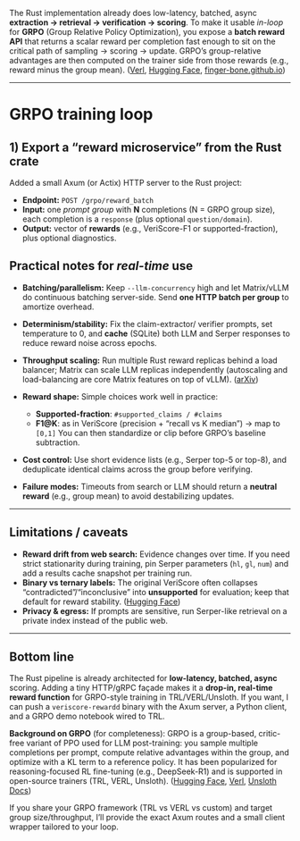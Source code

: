 The Rust implementation already does low-latency, batched, async **extraction → retrieval → verification → scoring**. 
To make it usable *in-loop* for **GRPO** (Group Relative Policy Optimization), 
you expose a **batch reward API** that returns a scalar reward per completion fast enough to sit on the critical path of sampling → scoring → update. 
GRPO’s group-relative advantages are then computed on the trainer side from those rewards (e.g., reward minus the group mean). ([Verl][1], [Hugging Face][2], [finger-bone.github.io][3])

---

# GRPO training loop

## 1) Export a “reward microservice” from the Rust crate

Added a small Axum (or Actix) HTTP server to the Rust project:

* **Endpoint:** `POST /grpo/reward_batch`
* **Input:** one *prompt group* with **N** completions (N = GRPO group size), each completion is a `response` (plus optional `question/domain`).
* **Output:** vector of **rewards** (e.g., VeriScore-F1 or supported-fraction), plus optional diagnostics.

## Practical notes for *real-time* use

* **Batching/parallelism:** Keep `--llm-concurrency` high and let Matrix/vLLM do continuous batching server-side. Send **one HTTP batch per group** to amortize overhead.
* **Determinism/stability:** Fix the claim-extractor/ verifier prompts, set temperature to 0, and **cache** (SQLite) both LLM and Serper responses to reduce reward noise across epochs.
* **Throughput scaling:** Run multiple Rust reward replicas behind a load balancer; Matrix can scale LLM replicas independently (autoscaling and load-balancing are core Matrix features on top of vLLM). ([arXiv][4])
* **Reward shape:** Simple choices work well in practice:

  * **Supported-fraction**: `#supported_claims / #claims`
  * **F1\@K**: as in VeriScore (precision + “recall vs K median”) → map to `[0,1]`
    You can then standardize or clip before GRPO’s baseline subtraction.
* **Cost control:** Use short evidence lists (e.g., Serper top-5 or top-8), and deduplicate identical claims across the group before verifying.
* **Failure modes:** Timeouts from search or LLM should return a **neutral reward** (e.g., group mean) to avoid destabilizing updates.

---

## Limitations / caveats

* **Reward drift from web search:** Evidence changes over time. If you need strict stationarity during training, pin Serper parameters (`hl`, `gl`, `num`) and add a results cache snapshot per training run.
* **Binary vs ternary labels:** The original VeriScore often collapses “contradicted”/“inconclusive” into **unsupported** for evaluation; keep that default for reward stability. ([Hugging Face][2])
* **Privacy & egress:** If prompts are sensitive, run Serper-like retrieval on a private index instead of the public web.

---

## Bottom line

The Rust pipeline is already architected for **low-latency, batched, async** scoring. Adding a tiny HTTP/gRPC façade makes it a **drop-in, real-time reward function** for GRPO-style training in TRL/VERL/Unsloth. If you want, I can push a `veriscore-rewardd` binary with the Axum server, a Python client, and a GRPO demo notebook wired to TRL.

**Background on GRPO** (for completeness): GRPO is a group-based, critic-free variant of PPO used for LLM post-training: you sample multiple completions per prompt, compute relative advantages within the group, and optimize with a KL term to a reference policy. It has been popularized for reasoning-focused RL fine-tuning (e.g., DeepSeek-R1) and is supported in open-source trainers (TRL, VERL, Unsloth). ([Hugging Face][2], [Verl][1], [Unsloth Docs][5])

If you share your GRPO framework (TRL vs VERL vs custom) and target group size/throughput, I’ll provide the exact Axum routes and a small client wrapper tailored to your loop.

[1]: https://verl.readthedocs.io/en/latest/algo/grpo.html?utm_source=chatgpt.com "Group Relative Policy Optimization (GRPO) — verl documentation"
[2]: https://huggingface.co/learn/cookbook/fine_tuning_llm_grpo_trl?utm_source=chatgpt.com "Post training an LLM for reasoning with GRPO in TRL - Hugging Face"
[3]: https://finger-bone.github.io/rl-crashcourse/05/?utm_source=chatgpt.com "GRPO - Reinforcement Learning Crashcourse"
[4]: https://arxiv.org/abs/2405.20304?utm_source=chatgpt.com "Group Robust Preference Optimization in Reward-free RLHF"
[5]: https://docs.unsloth.ai/basics/reinforcement-learning-rl-guide/tutorial-train-your-own-reasoning-model-with-grpo?utm_source=chatgpt.com "Tutorial: Train your own Reasoning model with GRPO | Unsloth Documentation"
